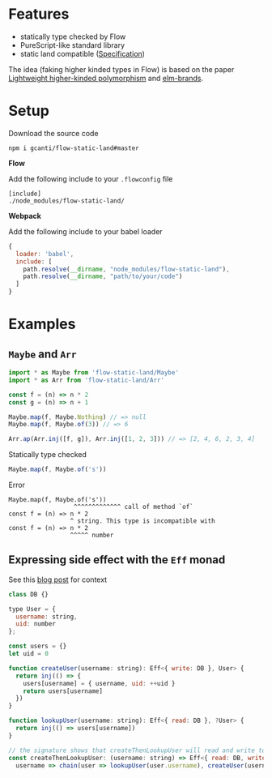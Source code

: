 # Features

- statically type checked by Flow
- PureScript-like standard library
- static land compatible ([Specification](https://github.com/rpominov/static-land))

The idea (faking higher kinded types in Flow) is based on the paper [Lightweight higher-kinded polymorphism](https://www.cl.cam.ac.uk/~jdy22/papers/lightweight-higher-kinded-polymorphism.pdf) and [elm-brands](https://github.com/joneshf/elm-brands).

# Setup

Download the source code

```
npm i gcanti/flow-static-land#master
```

**Flow**

Add the following include to your `.flowconfig` file

```
[include]
./node_modules/flow-static-land/
```

**Webpack**

Add the following include to your babel loader

```js
{
  loader: 'babel',
  include: [
    path.resolve(__dirname, "node_modules/flow-static-land"),
    path.resolve(__dirname, "path/to/your/code")
  ]
}
```

# Examples

## `Maybe` and `Arr`

```js
import * as Maybe from 'flow-static-land/Maybe'
import * as Arr from 'flow-static-land/Arr'

const f = (n) => n * 2
const g = (n) => n + 1

Maybe.map(f, Maybe.Nothing) // => null
Maybe.map(f, Maybe.of(3)) // => 6

Arr.ap(Arr.inj([f, g]), Arr.inj([1, 2, 3])) // => [2, 4, 6, 2, 3, 4]
```

Statically type checked

```js
Maybe.map(f, Maybe.of('s'))
```

Error

```
Maybe.map(f, Maybe.of('s'))
                  ^^^^^^^^^^^^^ call of method `of`
const f = (n) => n * 2
                 ^ string. This type is incompatible with
const f = (n) => n * 2
                 ^^^^^ number
```

## Expressing side effect with the `Eff` monad

See this [blog post](https://medium.com/@gcanti/the-eff-monad-implemented-in-flow-40803670c3eb#.sj4m00hpe) for context

```js
class DB {}

type User = {
  username: string,
  uid: number
};

const users = {}
let uid = 0

function createUser(username: string): Eff<{ write: DB }, User> {
  return inj(() => {
    users[username] = { username, uid: ++uid }
    return users[username]
  })
}

function lookupUser(username: string): Eff<{ read: DB }, ?User> {
  return inj(() => users[username])
}

// the signature shows that createThenLookupUser will read and write to the db
const createThenLookupUser: (username: string) => Eff<{ read: DB, write: DB }, ?User> =
  username => chain(user => lookupUser(user.username), createUser(username))
```

